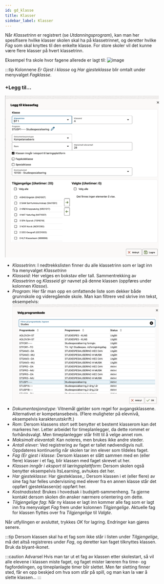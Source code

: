 ```yaml
---
id: gd_klasse
title: Klasser
sidebar_label: Klasser
---
```


Når _Klassetrinn_ er registrert (se _Utdanningsprogram_), kan man her spesifisere hvilke klasser skolen skal ha på klassetrinnet, og deretter hvilke _Fag_ som skal knyttes til den enkelte klasse. For store skoler vil det kunne være flere klasser på hvert klassetrinn. 

Eksempel fra skole hvor fagene allerede er lagt til:
![image](https://github.com/BarmanHanssen/iskole/assets/80097133/c9c07f8d-5731-4895-bd3f-a8430870ad41)

:::tip Kolonnene _Er Gjest i klasse_ og _Har gjesteklasse_ blir omtalt under menyvalget _Fagklasse_.

### +Legg til...
![bilde](/img/grunnlagsdata_klasse_legg_til.png 'Legg til klasse')

- _Klassetrinn_: I nedtrekkslisten finner du alle klassetrinn som er lagt inn fra menyvalget _Klassetrinn_
- _Klasseid_: Her velges en bokstav eller tall. Sammentrekking av  _Klassetrinn_ og _Klasseid_ gir navnet på denne klassen (oppføres under kolonnen _Klasse_). 
- _Program_: Her får man opp en omfattende liste som dekker både grunnskole og videregående skole. Man kan filtrere ved skrive inn tekst, eksempelvis:
![bilde](/img/grunnlagsdata_klasse_legg_til_velg_program.png 'Velg program')
- _Dokumentasjonstype_: Vitnemål gjelder som regel for avgangsklassene. Alternativet er kompetansebevis. (Flere muligheter på elevnivå, eksempelvis karakterustskrift.)
- _Rom_: Dersom klassens stort sett benytter et bestemt klasserom kan det markeres her. Letter arbeidet for timeplanlegger, da dette rommet er forhåndsvalgt. Men timeplanlegger står fritt til å velge annet rom.
- _Maksimalt elevantall_: Kan noteres, men brukes ikke andre steder.
- _Antall elever_: Ved registrering av faget er tallet nødvendigvis null. Oppdateres kontinuerlig når skolen tar inn elever som tildeles faget.
- _Fag (Er gjest i klasse_: Dersom klassen er slått sammen med en (eller flere) klasser i et fag, blir klassen med faget skrevet ut her.
- _Klassen inngår i eksport til læringsplattform_: Dersom skolen også benytter eksempelvis ItsLearning, avhukes det her.
- _Har gjesteklasse_: Har gjesteklasse_: Dersom klassen i et (eller flere) av sine fag har felles undervisning med elever fra en annen klasse står det oppført gjesteklassen(e) oppført her.
- _Kostnadssted_: Brukes i hovedsak i budsjett-sammenheng. Ta gjerne kontakt dersom skolen din ønsker nærmere orientering om dette.
- _Tilgjengelige fag_: Når ny klasse er lagt inn kommer alle fag som er lagt inn fra menyvalget _Fag_ frem under kolonnen _Tilgjengelige_. Aktuelle fag for klassen flyttes over fra _Tilgjengelige_ til _Valgte_.

Når utfyllingen er avsluttet, trykkes _OK_ for lagring. Endringer kan gjøres senere. 

:::tip Dersom klassen skal ha et fag som ikke står i listen under _Tilgjengelige_, må det altså registreres under _Fag_, og deretter kan faget tilknyttes klassen. Bruk da blyant-ikonet.
 

:::caution Advarsel
Hvis man tar ut et fag av klassen etter skolestart, så vil alle elevene i klassen miste faget, og faget mister læreren fra time- og fagfordelingen, og timeplanlagte timer blir slettet. Men før sletting finner sted, får en opp beskjed om hva som står på spill, og man kan la vær å slette klassen...
:::
